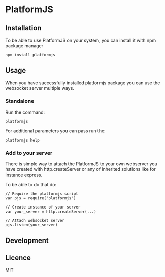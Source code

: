 # PlatformJS

## Installation

To be able to use PlatformJS on your system, you can install it with npm package manager

	npm install platformjs

## Usage

When you have successfully installed platformjs package you can use the websocket server multiple ways.
	
### Standalone

Run the command:

	platformjs
	
For additional parameters you can pass run the:

	platformjs help
	
### Add to your server

There is simple way to attach the PlatformJS to your own webserver you have created with http.createServer or
any of inherited solutions like for instance express.

To be able to do that do:

	// Require the platformjs script
	var pjs = require('platformjs')
	
	// Create instance of your server
	var your_server = http.createServer(...)
	
	// Attach websocket server
	pjs.listen(your_server)

## Development

## Licence

MIT
